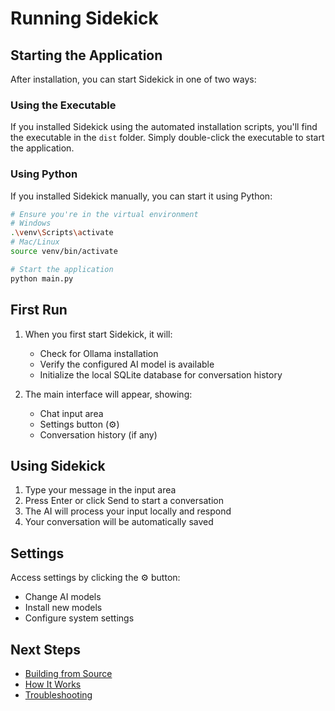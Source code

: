 # Running Sidekick

## Starting the Application

After installation, you can start Sidekick in one of two ways:

### Using the Executable

If you installed Sidekick using the automated installation scripts, you'll find the executable in the `dist` folder. Simply double-click the executable to start the application.

### Using Python

If you installed Sidekick manually, you can start it using Python:

```bash
# Ensure you're in the virtual environment
# Windows
.\venv\Scripts\activate
# Mac/Linux
source venv/bin/activate

# Start the application
python main.py
```

## First Run

1. When you first start Sidekick, it will:
   - Check for Ollama installation
   - Verify the configured AI model is available
   - Initialize the local SQLite database for conversation history

2. The main interface will appear, showing:
   - Chat input area
   - Settings button (⚙️)
   - Conversation history (if any)

## Using Sidekick

1. Type your message in the input area
2. Press Enter or click Send to start a conversation
3. The AI will process your input locally and respond
4. Your conversation will be automatically saved

## Settings

Access settings by clicking the ⚙️ button:
- Change AI models
- Install new models
- Configure system settings

## Next Steps

- [Building from Source](building.md)
- [How It Works](how-it-works.md)
- [Troubleshooting](../troubleshooting/troubleshooting.md)
